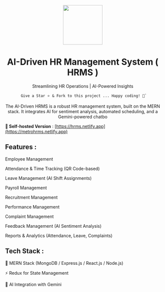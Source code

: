 <div align="center">
    <a href="https://metrohrms.netlify.app">
  <img src="https://metrohrms.netlify.app/metro.png" width="128px" />
    </a>
    <h1>AI-Driven HR Management System ( HRMS )</h1>
    <p align="center">
         <p>Streamlining HR Operations | AI-Powered Insights</p>
    </p>
    

```
 Give a Star ⭐️ & Fork to this project ... Happy coding! 🤩`
```

The AI-Driven HRMS is a robust HR management system, built on the MERN stack. It integrates AI for sentiment analysis, automated scheduling, and a Gemini-powered chatbo

</div>

**🚀 Self-hosted Version** : [https://hrms.netlify.app](https://metrohrms.netlify.app)

## Features :

Employee Management

Attendance & Time Tracking
 (QR Code-based)

Leave Management
 (AI Shift Assignments)

Payroll Management

Recruitment Management

Performance Management

Complaint Management

Feedback Management
 (AI Sentiment Analysis)

Reports & Analytics
 (Attendance, Leave, Complaints)

## Tech Stack :

🚀 MERN Stack (MongoDB / Express.js / React.js / Node.js)  

⚡ Redux for State Management  

🤖 AI Integration with Gemini  
